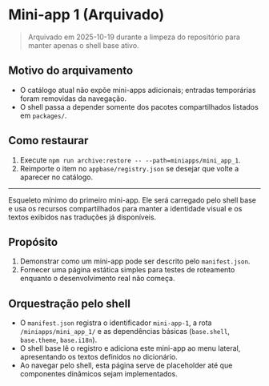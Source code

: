 # Mini-app 1 (Arquivado)

> Arquivado em 2025-10-19 durante a limpeza do repositório para manter apenas o shell base ativo.

## Motivo do arquivamento

- O catálogo atual não expõe mini-apps adicionais; entradas temporárias foram removidas da navegação.
- O shell passa a depender somente dos pacotes compartilhados listados em `packages/`.

## Como restaurar

1. Execute `npm run archive:restore -- --path=miniapps/mini_app_1`.
2. Reimporte o item no `appbase/registry.json` se desejar que volte a aparecer no catálogo.

---

Esqueleto mínimo do primeiro mini-app. Ele será carregado pelo shell base e usa os recursos compartilhados
para manter a identidade visual e os textos exibidos nas traduções já disponíveis.

## Propósito

1. Demonstrar como um mini-app pode ser descrito pelo `manifest.json`.
2. Fornecer uma página estática simples para testes de roteamento enquanto o desenvolvimento real não começa.

## Orquestração pelo shell

- O `manifest.json` registra o identificador `mini-app-1`, a rota `/miniapps/mini_app_1/` e as dependências básicas
  (`base.shell`, `base.theme`, `base.i18n`).
- O shell base lê o registro e adiciona este mini-app ao menu lateral, apresentando os textos definidos no dicionário.
- Ao navegar pelo shell, esta página serve de placeholder até que componentes dinâmicos sejam implementados.
